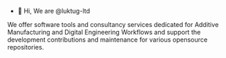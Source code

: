 - 👋 Hi, We are @luktug-ltd

We offer software tools and consultancy services dedicated for Additive Manufacturing and Digital Engineering Workflows
and support the development contributions and maintenance for various opensource repositories.

<!---
luktug-ltd/luktug-ltd is a ✨ special ✨ repository because its `README.md` (this file) appears on your GitHub profile.
You can click the Preview link to take a look at your changes.
--->
